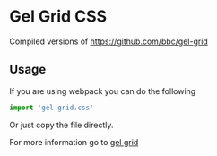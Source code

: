 # Gel Grid CSS

Compiled versions of https://github.com/bbc/gel-grid

## Usage

If you are using webpack you can do the following

```js
import 'gel-grid.css'
```

Or just copy the file directly.

For more information go to [gel grid](https://github.com/bbc/gel-grid)
